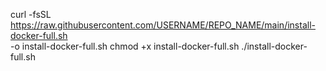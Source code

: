 curl -fsSL https://raw.githubusercontent.com/USERNAME/REPO_NAME/main/install-docker-full.sh \
  -o install-docker-full.sh
chmod +x install-docker-full.sh
./install-docker-full.sh
